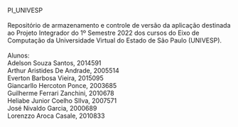 PI_UNIVESP<br />
<br />
Repositório de armazenamento e controle de versão da aplicação destinada ao Projeto Integrador do 1º Semestre 2022 dos cursos do Eixo de Computação da 
Universidade Virtual do Estado de São Paulo (UNIVESP).<br />
<br />
Alunos:<br />
Adelson Souza Santos, 2014591<br />
Arthur Aristides De Andrade, 2005514<br />
Everton Barbosa Vieira, 2015095<br />
Giancarllo Hercoton Ponce, 2003685<br />
Guilherme Ferrari Zanchini, 2010678<br />
Heliabe Junior Coelho SIlva, 2007571<br />
José Nivaldo Garcia, 2000689<br />
Lorenzzo Aroca Casale, 2010833<br />

